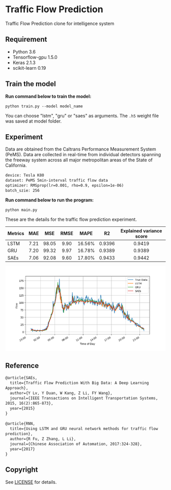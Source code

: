 # Traffic Flow Prediction

Traffic Flow Prediction clone for intelligence system

## Requirement

- Python 3.6
- Tensorflow-gpu 1.5.0
- Keras 2.1.3
- scikit-learn 0.19

## Train the model

**Run command below to train the model:**

```
python train.py --model model_name
```

You can choose "lstm", "gru" or "saes" as arguments. The `.h5` weight file was saved at model folder.

## Experiment

Data are obtained from the Caltrans Performance Measurement System (PeMS). Data are collected in real-time from individual detectors spanning the freeway system across all major metropolitan areas of the State of California.

    device: Tesla K80
    dataset: PeMS 5min-interval traffic flow data
    optimizer: RMSprop(lr=0.001, rho=0.9, epsilon=1e-06)
    batch_szie: 256

**Run command below to run the program:**

```
python main.py
```

These are the details for the traffic flow prediction experiment.

| Metrics | MAE  |  MSE  | RMSE |  MAPE  |   R2   | Explained variance score |
| ------- | :--: | :---: | :--: | :----: | :----: | :----------------------: |
| LSTM    | 7.21 | 98.05 | 9.90 | 16.56% | 0.9396 |          0.9419          |
| GRU     | 7.20 | 99.32 | 9.97 | 16.78% | 0.9389 |          0.9389          |
| SAEs    | 7.06 | 92.08 | 9.60 | 17.80% | 0.9433 |          0.9442          |

![evaluate](/images/eva.png)

## Reference

    @article{SAEs,
      title={Traffic Flow Prediction With Big Data: A Deep Learning Approach},
      author={Y Lv, Y Duan, W Kang, Z Li, FY Wang},
      journal={IEEE Transactions on Intelligent Transportation Systems, 2015, 16(2):865-873},
      year={2015}
    }

    @article{RNN,
      title={Using LSTM and GRU neural network methods for traffic flow prediction},
      author={R Fu, Z Zhang, L Li},
      journal={Chinese Association of Automation, 2017:324-328},
      year={2017}
    }

## Copyright

See [LICENSE](LICENSE) for details.
